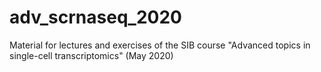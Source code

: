# adv_scrnaseq_2020
Material for lectures and exercises of the SIB course "Advanced topics in single-cell transcriptomics" (May 2020)
